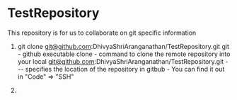 # TestRepository

This repository is for us to collaborate on git specific information

1. git clone git@github.com:DhivyaShriAranganathan/TestRepository.git
git - github executable
clone - command to clone the remote repository into your local 
git@github.com:DhivyaShriAranganathan/TestRepository.git --- specifies the location of the repository in gitbub - You can find it out in "Code" => "SSH"

2.
